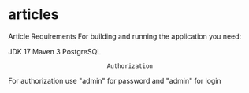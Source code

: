 # articles
Article
              Requirements
For building and running the application you need:

  JDK 17
  Maven 3
  PostgreSQL
  
                                Authorization
For authorization use "admin" for password and "admin" for login
